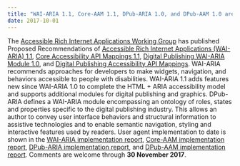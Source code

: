 ```yaml
---
title: "WAI-ARIA 1.1, Core-AAM 1.1, DPub-ARIA 1.0, and DPub-AAM 1.0 are W3C Proposed Recommendations"
date: 2017-10-01
---
```

<p>The <a href="https://www.w3.org/WAI/ARIA/">Accessible Rich Internet Applications Working Group</a> has published Proposed Recommendations of <a href="https://www.w3.org/TR/2017/PR-wai-aria-1.1-20171102/">Accessible Rich Internet Applications (WAI-ARIA) 1.1</a>, <a href="https://www.w3.org/TR/2017/PR-core-aam-1.1-20171102/">Core Accessibility API Mappings 1.1</a>, <a href="https://www.w3.org/TR/2017/PR-dpub-aria-1.0-20171102/">Digital Publishing WAI-ARIA Module 1.0</a>, and <a href="https://www.w3.org/TR/2017/PR-dpub-aam-1.0-20171102/">Digital Publishing Accessibility API Mappings</a>. WAI-ARIA recommends approaches for developers to make widgets, navigation, and behaviors accessible to people with disabilities. WAI-ARIA 1.1 adds features new since WAI-ARIA 1.0 to complete the HTML + ARIA accessibility model and supports additional modules for digital publishing and graphics. DPub-ARIA defines a WAI-ARIA module encompassing an ontology of roles, states and properties specific to the digital publishing industry. This allows an author to convey user interface behaviors and structural information to assistive technologies and to enable semantic navigation, styling and interactive features used by readers. User agent implementation to date is shown in the <a href="https://w3c.github.io/test-results/wai-aria/">WAI-ARIA implementation report</a>, <a href="https://w3c.github.io/test-results/core-aam/">Core-AAM implementation report</a>, <a href="https://w3c.github.io/test-results/dpub-aria/">DPub-ARIA implementation report</a>, and <a href="https://w3c.github.io/test-results/dpub-aam/">DPub-AAM implementation report</a>. Comments are welcome through <strong>30 November 2017</strong>.</p>